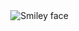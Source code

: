  <img src="https://pandas.pydata.org/_static/pandas_logo.png" alt="Smiley face" align="right">












